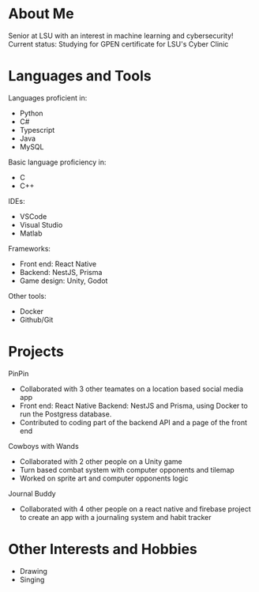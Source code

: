 # About Me
Senior at LSU with an interest in machine learning and cybersecurity!
Current status: Studying for GPEN certificate for LSU's Cyber Clinic

# Languages and Tools

Languages proficient in:
- Python
- C#
- Typescript
- Java
- MySQL

Basic language proficiency in:
- C
- C++

IDEs:
- VSCode
- Visual Studio
- Matlab

Frameworks:
- Front end: React Native
- Backend: NestJS, Prisma
- Game design: Unity, Godot

Other tools:
- Docker
- Github/Git


# Projects

PinPin
- Collaborated with 3 other teamates on a location based social media app
- Front end: React Native  Backend: NestJS and Prisma, using Docker to run the Postgress database.
- Contributed to coding part of the backend API and a page of the front end

Cowboys with Wands
- Collaborated with 2 other people on a Unity game
- Turn based combat system with computer opponents and tilemap
- Worked on sprite art and computer opponents logic

Journal Buddy
- Collaborated with 4 other people on a react native and firebase project to create an app with a journaling system and habit tracker

# Other Interests and Hobbies
- Drawing
- Singing
<!--
**yuki-scribbles/yuki-scribbles** is a ✨ _special_ ✨ repository because its `README.md` (this file) appears on your GitHub profile.

Here are some ideas to get you started:

- 🔭 I’m currently working on ...
- 🌱 I’m currently learning ...
- 👯 I’m looking to collaborate on ...
- 🤔 I’m looking for help with ...
- 💬 Ask me about ...
- 📫 How to reach me: ...
- 😄 Pronouns: ...
- ⚡ Fun fact: ...
-->
